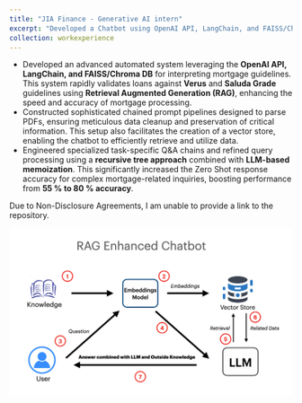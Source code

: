 ```yaml
---
title: "JIA Finance - Generative AI intern"
excerpt: "Developed a Chatbot using OpenAI API, LangChain, and FAISS/Chroma DB for interpreting mortgage guidelines."
collection: workexperience
---
```


- Developed an advanced automated system leveraging the **OpenAI API, LangChain, and FAISS/Chroma DB** for interpreting mortgage guidelines. This system rapidly validates loans against **Verus** and **Saluda Grade** guidelines using **Retrieval Augmented Generation (RAG)**, enhancing the speed and accuracy of mortgage processing.
- Constructed sophisticated chained prompt pipelines designed to parse PDFs, ensuring meticulous data cleanup and preservation of critical information. This setup also facilitates the creation of a vector store, enabling the chatbot to efficiently retrieve and utilize data.
- Engineered specialized task-specific Q&A chains and refined query processing using a **recursive tree approach** combined with **LLM-based memoization**. This significantly increased the Zero Shot response accuracy for complex mortgage-related inquiries, boosting performance from **55 % to 80 % accuracy**.

Due to Non-Disclosure Agreements, I am unable to provide a link to the repository.

![Chatbot](/images/workexperience/RAGbot.png)